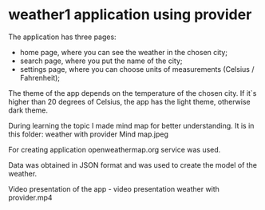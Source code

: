 # weather1 application using provider 
The application has three pages: 
- home page, where you can see the weather in the chosen city;
- search page, where you put the name of the city;
- settings page, where you can choose units of measurements (Celsius / Fahrenheit);

The theme of the app depends on the temperature of the chosen city. If it`s higher than 20 degrees of Celsius, the app has the light theme, 
otherwise dark theme. 

During learning the topic I made mind map for better understanding. It is in this folder: weather with provider Mind map.jpeg
 
For creating application openweathermap.org service was used. 

Data was obtained in JSON format and was used to create the model of the weather. 

Video presentation of the app - video presentation weather with provider.mp4